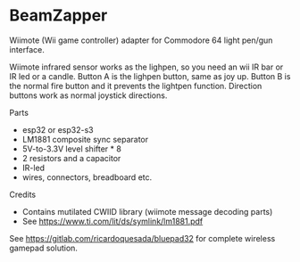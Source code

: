 # BeamZapper

Wiimote (Wii game controller) adapter for Commodore 64 light pen/gun interface.

Wiimote infrared sensor works as the lighpen, so you need an wii IR bar or IR led or a candle.
Button A is the lighpen button, same as joy up.
Button B is the normal fire button and it prevents the lightpen function.
Direction buttons work as normal joystick directions.

Parts
 * esp32 or esp32-s3
 * LM1881 composite sync separator
 * 5V-to-3.3V level shifter * 8
 * 2 resistors and a capacitor
 * IR-led
 * wires, connectors, breadboard etc.

Credits
 * Contains mutilated CWIID library (wiimote message decoding parts)
 * See https://www.ti.com/lit/ds/symlink/lm1881.pdf

See https://gitlab.com/ricardoquesada/bluepad32 for complete wireless gamepad solution.
